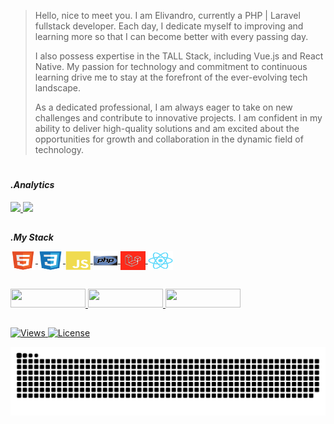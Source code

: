 >Hello, nice to meet you. I am Elivandro, currently a PHP | Laravel fullstack developer. Each day, I dedicate myself to improving and learning more so that I can become better with every passing day.
>
>I also possess expertise in the TALL Stack, including Vue.js and React Native. My passion for technology and commitment to continuous learning drive me to stay at the forefront of the ever-evolving tech landscape.
>
>As a dedicated professional, I am always eager to take on new challenges and contribute to innovative projects. I am confident in my ability to deliver high-quality solutions and am excited about the opportunities for growth and collaboration in the dynamic field of technology.


<div>

# 
#### _.Analytics_
<a href="#">
    <img width="49%" src="https://github-readme-stats.vercel.app/api?username=Elivandro&show_icons=true&theme=github_dark&include_all_commits=true&count_private=true" />
    <img width="49%" src="https://github-readme-stats.vercel.app/api/top-langs/?username=Elivandro&layout=compact&langs_count=7&theme=github_dark" /></a>
</div>

##
**_.My Stack_**
<div style="display: inline_block">
  <a href="https://www.devmedia.com.br/certificado/tecnologia/html/elivandro-1" target="_blank">
    <img align="center" alt="Elivandro-HTML" title="HTML5" height="30" width="40" src="https://raw.githubusercontent.com/Elivandro/Elivandro/main/icon/html5-original.svg">
  </a>
  <a href="https://www.devmedia.com.br/certificado/tecnologia/css/elivandro-1" target="_blank">
      <img align="center" alt="Elivandro-CSS" title="CSS3" height="30" width="40" src="https://raw.githubusercontent.com/Elivandro/Elivandro/main/icon/css3-original.svg">
  </a>
  <a href="https://www.devmedia.com.br/certificado/tecnologia/javascript/elivandro-1" target="_blank">
      <img align="center" alt="Elivandro-JS" title="JavaScript" height="30" width="40" src="https://raw.githubusercontent.com/Elivandro/Elivandro/main/icon/javascript-plain.svg">
  </a>
  <a href="https://www.devmedia.com.br/certificado/tecnologia/php/elivandro-1" target="_blank">
      <img align="center" alt="Elivandro-PHP" title="PHP" height="30" width="40" src="https://raw.githubusercontent.com/Elivandro/Elivandro/main/icon/php-original.svg">
  </a>
  <a href="https://www.devmedia.com.br/certificado/tecnologia/laravel/elivandro-1" target="_blank">
      <img align="center" alt="Elivandro-Laravel" title="Laravel" height="30" width="40" src="https://raw.githubusercontent.com/Elivandro/Elivandro/main/icon/laravel-original.svg">
  </a>
  <a href="https://www.devmedia.com.br/certificado/tecnologia/react-native/elivandro-1" target="_blank">
      <img align="center" alt="Elivandro-ReactNative" fc2c24title="React-Native" height="30" width="40" src="https://raw.githubusercontent.com/Elivandro/Elivandro/main/icon/react-original.svg">
  </a>
</div>

##
<div>
  <a target="_blank" href="https://www.linkedin.com/in/elivandroeas/">
      <img height="30" width="120" src="https://img.shields.io/badge/-LinkedIn-%230077B5?style=for-the-badge&logo=linkedin&logoColor=white">
  </a>
  <a target="_blank" href="https://t.me/+5569999076818">
      <img height="30" width="120" src="https://img.shields.io/badge/-Telegram-0088CC?style=for-the-badge&logo=Telegram&logoColor=white">
  </a>
    <a target="_blank" href="https://wa.me/+5569999076818">
        <img height="30" width="120" src="https://img.shields.io/badge/-Whatsapp-009900?style=for-the-badge&logo=Whatsapp&logoColor=white">
    </a>
</div>

##
<div>
  <a href="#">
    <img height="30" width="150" src="https://komarev.com/ghpvc/?username=Elivandro&color=lightgrey" alt="Views"/>
    <img height="30" width="150" src="https://img.shields.io/github/license/Elivandro/Elivandro.svg" alt="License"/>
   
![github contribution grid snake animation](https://raw.githubusercontent.com/Elivandro/Elivandro/output/github-contribution-grid-snake-dark.svg#gh-dark-mode-only)  </a>
</div>
